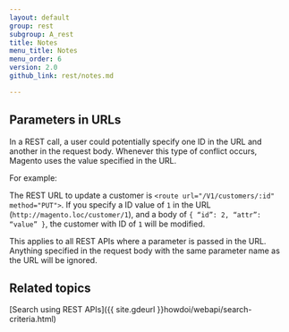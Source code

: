 ```yaml
---
layout: default
group: rest
subgroup: A_rest
title: Notes
menu_title: Notes
menu_order: 6
version: 2.0
github_link: rest/notes.md

---
```


## Parameters in URLs

In a REST call, a user could potentially specify one ID in the URL and another in the request body. Whenever this type of conflict occurs, Magento uses the value specified in the URL.

For example:

The REST URL to update a customer is `<route url="/V1/customers/:id" method="PUT">`.  If you specify a ID value of `1` in the URL (`http://magento.loc/customer/1`), and a body of `{ “id”: 2, “attr”: “value” }`, the customer with ID of `1` will be modified.

This applies to all REST APIs where a parameter is passed in the URL. Anything specified in the request body with the same parameter name as the URL will be ignored.

## Related topics
[Search using REST APIs]({{ site.gdeurl }}howdoi/webapi/search-criteria.html)
